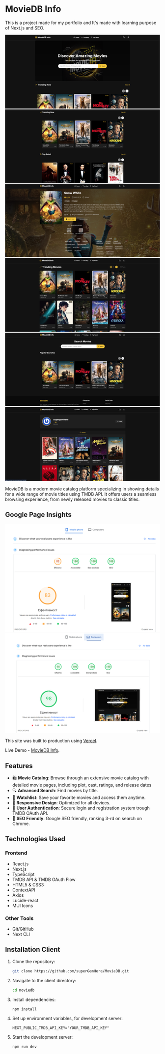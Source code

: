 # MovieDB Info
This is a project made for my portfolio and It's made with learning purpose of Next.js and SEO.

![Project Banner](MovieDB1.png)
![Project Banner](MovieDB2.png)
![Project Banner](MovieDB3.png)
![Project Banner](MovieDB4.png)
![Project Banner](MovieDB5.png)
![Project Banner](MovieDB6.png)

MovieDB is a modern movie catalog platform specializing in showing details for a wide range of movie titles using TMDB API. It offers users a seamless browsing experience, from newly released movies to classic titles.

## Google Page Insights

![Project Insight Mobile](Mobile.png)
![Project Insight Desktop](Desktop.png)

This site was built to production using [Vercel](https://vercel.com/).

Live Demo - [MovieDB Info](https://moviedb-info.vercel.app/).

## Features

- 🛍️ **Movie Catalog**: Browse through an extensive movie catalog with detailed movie pages, including plot, cast, ratings, and release dates
- 🔍 **Advanced Search**: Find movies by title.
- 🛒 **Watchlist**: Save your favorite movies and access them anytime.
- 📱 **Responsive Design**: Optimized for all devices.
- 🔐 **User Authentication**: Secure login and registration system trough TMDB OAuth API.
- 🔎 **SEO Friendly**: Google SEO friendly, ranking 3-rd on search on Chrome.

## Technologies Used

### Frontend
- React.js
- Next.js
- TypeScript
- TMDB API & TMDB OAuth Flow
- HTML5 & CSS3
- ContextAPI
- Axios
- Lucide-react
- MUI Icons


### Other Tools
- Git/GitHub
- Next CLI 

## Installation Client

1. Clone the repository:
   ```bash
   git clone https://github.com/superGemHere/MovieDB.git
   ```
2. Navigate to the client directory:
   ```bash
   cd moviedb
   ```
3. Install dependencies:
   ```bash
   npm install
   ```
4. Set up environment variables, for development server:
   ```
   NEXT_PUBLIC_TMDB_API_KEY="YOUR_TMDB_API_KEY"

   ```
5. Start the development server:
   ```bash
   npm run dev
   ```